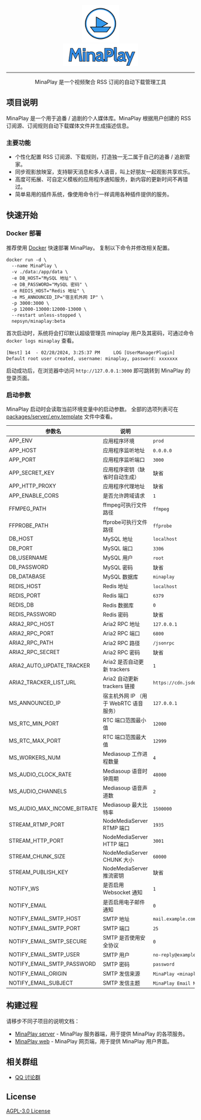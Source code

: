 <div align="center">

<img width="100" src="assets/minaplay.svg" alt="logo">
<br/>
<img width="200" src="assets/minaplay.png" alt="title">

----

MinaPlay 是一个视频聚合 RSS 订阅的自动下载管理工具

</div>

## 项目说明

MinaPlay 是一个用于追番 / 追剧的个人媒体库。MinaPlay 根据用户创建的 RSS 订阅源、订阅规则自动下载媒体文件并生成描述信息。

### 主要功能

- 个性化配置 RSS 订阅源、下载规则，打造独一无二属于自己的追番 / 追剧管家。
- 同步观影放映室，支持聊天消息和多人语音，叫上好朋友一起观影共享欢乐。
- 高度可拓展、可自定义模板的应用程序通知服务，新内容的更新时间不再错过。
- 简单易用的插件系统，像使用命令行一样调用各种插件提供的服务。

## 快速开始

### Docker 部署

推荐使用 [Docker](https://docs.docker.com/engine/install/) 快速部署 MinaPlay。
复制以下命令并修改相关配置。

```shell
docker run -d \
  --name MinaPlay \
  -v ./data:/app/data \
  -e DB_HOST="MySQL 地址" \
  -e DB_PASSWORD="MySQL 密码" \
  -e REDIS_HOST="Redis 地址" \
  -e MS_ANNOUNCED_IP="宿主机外网 IP" \
  -p 3000:3000 \
  -p 12000-13000:12000-13000 \
  --restart unless-stopped \
  nepsyn/minaplay:beta
```

首次启动时，系统将会打印默认超级管理员 minaplay 用户及其密码，可通过命令 `docker logs minaplay` 查看。

```
[Nest] 14  - 02/28/2024, 3:25:37 PM     LOG [UserManagerPlugin] Default root user created, username: minaplay, password: xxxxxxx
```

启动成功后，在浏览器中访问 `http://127.0.0.1:3000` 即可跳转到 MinaPlay 的登录页面。

### 启动参数

MinaPlay 启动时会读取当前环境变量中的启动参数。
全部的选项列表可在 [packages/server/.env.template](packages/server/.env.template) 文件中查看。

| 参数名                         | 说明                        | 默认值                                                                         |
|-----------------------------|---------------------------|-----------------------------------------------------------------------------|
| APP_ENV                     | 应用程序环境                    | ` prod `                                                                    |
| APP_HOST                    | 应用程序监听地址                  | `0.0.0.0`                                                                   |
| APP_PORT                    | 应用程序监听端口                  | `3000`                                                                      |
| APP_SECRET_KEY              | 应用程序密钥（缺省时自动生成）           | 缺省                                                                          |
| APP_HTTP_PROXY              | 应用程序代理地址                  | 缺省                                                                          |
| APP_ENABLE_CORS             | 是否允许跨域请求                  | `1`                                                                         |
| FFMPEG_PATH                 | ffmpeg可执行文件路径             | `ffmpeg`                                                                    |
| FFPROBE_PATH                | ffprobe可执行文件路径            | `ffprobe`                                                                   |
| DB_HOST                     | MySQL 地址                  | `localhost`                                                                 |
| DB_PORT                     | MySQL 端口                  | `3306`                                                                      |
| DB_USERNAME                 | MySQL 用户                  | `root`                                                                      |
| DB_PASSWORD                 | MySQL 密码                  | 缺省                                                                          |
| DB_DATABASE                 | MySQL 数据库                 | `minaplay`                                                                  |
| REDIS_HOST                  | Redis 地址                  | `localhost`                                                                 |
| REDIS_PORT                  | Redis 端口                  | `6379`                                                                      |
| REDIS_DB                    | Redis 数据库                 | `0`                                                                         |
| REDIS_PASSWORD              | Redis 密码                  | 缺省                                                                          |
| ARIA2_RPC_HOST              | Aria2 RPC 地址              | `127.0.0.1`                                                                 |
| ARIA2_RPC_PORT              | Aria2 RPC 端口              | `6800`                                                                      |
| ARIA2_RPC_PATH              | Aria2 RPC 路径              | `/jsonrpc`                                                                  |
| ARIA2_RPC_SECRET            | Aria2 RPC 密码              | 缺省                                                                          |
| ARIA2_AUTO_UPDATE_TRACKER   | Aria2 是否自动更新 trackers     | `1`                                                                         |
| ARIA2_TRACKER_LIST_URL      | Aria2 自动更新 trackers 链接    | `https://cdn.jsdelivr.net/gh/ngosang/trackerslist@master/trackers_best.txt` |
| MS_ANNOUNCED_IP             | 宿主机外网 IP （用于 WebRTC 语音服务） | `127.0.0.1`                                                                 |
| MS_RTC_MIN_PORT             | RTC 端口范围最小值               | `12000`                                                                     |
| MS_RTC_MAX_PORT             | RTC 端口范围最大值               | `12999`                                                                     |
| MS_WORKERS_NUM              | Mediasoup 工作进程数量          | `4`                                                                         |
| MS_AUDIO_CLOCK_RATE         | Mediasoup 语音时钟周期          | `48000`                                                                     |
| MS_AUDIO_CHANNELS           | Mediasoup 语音声道数           | `2`                                                                         |
| MS_AUDIO_MAX_INCOME_BITRATE | Mediasoup 最大比特率           | `1500000`                                                                   |
| STREAM_RTMP_PORT            | NodeMediaServer RTMP 端口   | `1935`                                                                      |
| STREAM_HTTP_PORT            | NodeMediaServer HTTP 端口   | `3001`                                                                      |
| STREAM_CHUNK_SIZE           | NodeMediaServer CHUNK 大小  | `60000`                                                                     |
| STREAM_PUBLISH_KEY          | NodeMediaServer 推流密钥      | 缺省                                                                          |
| NOTIFY_WS                   | 是否启用 Websocket 通知         | `1`                                                                         |
| NOTIFY_EMAIL                | 是否启用电子邮件通知                | `0`                                                                         |
| NOTIFY_EMAIL_SMTP_HOST      | SMTP 地址                   | `mail.example.com`                                                          |
| NOTIFY_EMAIL_SMTP_PORT      | SMTP 端口                   | `25`                                                                        |
| NOTIFY_EMAIL_SMTP_SECURE    | SMTP 是否使用安全协议             | `0`                                                                         |
| NOTIFY_EMAIL_SMTP_USER      | SMTP 用户                   | `no-reply@example.com`                                                      |
| NOTIFY_EMAIL_SMTP_PASSWORD  | SMTP 密码                   | `password`                                                                  |
| NOTIFY_EMAIL_ORIGIN         | SMTP 发信来源                 | `MinaPlay <minaplay@example.com>`                                           |
| NOTIFY_EMAIL_SUBJECT        | SMTP 发信主题                 | `MinaPlay Email Notification`                                               |

## 构建过程

请移步不同子项目的说明文档：

- [MinaPlay server](packages/server/README.md) - MinaPlay 服务器端，用于提供 MinaPlay 的各项服务。
- [MinaPlay web](packages/web/README.md) - MinaPlay 网页端，用于提供 MinaPlay 用户界面。

## 相关群组

- [QQ 讨论群](https://qm.qq.com/q/t0QzNLAldm)

## License

[AGPL-3.0 License](LICENSE)
